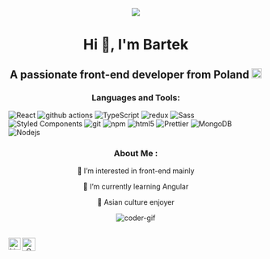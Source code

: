 <p align="center">
  <a href="https://count.getloli.com/"><img src="https://count.getloli.com/get/@:bertsu02"></a>
</p>

<h1 align="center">Hi 👋, I'm Bartek </h1>
<h2 align="center">A passionate front-end developer from Poland <img width ="20px" src ="https://cdn-icons-png.flaticon.com/512/323/323338.png"></h2>

<h3 align="center">Languages and Tools:</h3>
<p>
  <img alt="React" src="https://img.shields.io/badge/-React-45b8d8?style=flat-square&logo=react&logoColor=white" />
  <img alt="github actions" src="https://img.shields.io/badge/-Github_Actions-2088FF?style=flat-square&logo=github-actions&logoColor=white" />
  <img alt="TypeScript" src="https://img.shields.io/badge/-TypeScript-007ACC?style=flat-square&logo=typescript&logoColor=white" />
  <img alt="redux" src="https://img.shields.io/badge/-Redux-764ABC?style=flat-square&logo=redux&logoColor=white" />
  <img alt="Sass" src="https://img.shields.io/badge/-Sass-CC6699?style=flat-square&logo=sass&logoColor=white" />
  <img alt="Styled Components" src="https://img.shields.io/badge/-Styled_Components-db7092?style=flat-square&logo=styled-components&logoColor=white" />
  <img alt="git" src="https://img.shields.io/badge/-Git-F05032?style=flat-square&logo=git&logoColor=white" />
  <img alt="npm" src="https://img.shields.io/badge/-NPM-CB3837?style=flat-square&logo=npm&logoColor=white" />
  <img alt="html5" src="https://img.shields.io/badge/-HTML5-E34F26?style=flat-square&logo=html5&logoColor=white" />
  <img alt="Prettier" src="https://img.shields.io/badge/-Prettier-F7B93E?style=flat-square&logo=prettier&logoColor=white" />
  <img alt="MongoDB" src="https://img.shields.io/badge/-MongoDB-13aa52?style=flat-square&logo=mongodb&logoColor=white" />
  <img alt="Nodejs" src="https://img.shields.io/badge/-Nodejs-43853d?style=flat-square&logo=Node.js&logoColor=white" />
</p>
<h3 align="center">About Me :</h3>
<p align="center">
  👀 I’m interested in front-end mainly
</p>
<p align="center">
  🌱 I’m currently learning Angular
</p>
<p align="center">
  💮 Asian culture enjoyer
</p>
<p align="center">
  <img alt="coder-gif" src="https://media2.giphy.com/media/v1.Y2lkPTc5MGI3NjExbzl2NzZhdTNoc3ZpdDg3bW9pb2s5M2M0M3h0NjcxcGMweTQ4cnpxeCZlcD12MV9pbnRlcm5hbF9naWZfYnlfaWQmY3Q9Zw/bGgsc5mWoryfgKBx1u/giphy.gif"/>
</p>
<br>
  <a align="center" href="https://in.linkedin.com/in/bartosz-żmuda-a9083b2a9">
    <img align="left" alt="Linkedin" width="24px" src="https://github.com/TheDudeThatCode/TheDudeThatCode/blob/master/Assets/Linkedin.svg" />
  </a>
  <a align="center" href="mailto:zmuda.bartek02@gmail.com">
    <img align="left" alt="Gmail" width="26px" src="https://github.com/TheDudeThatCode/TheDudeThatCode/blob/master/Assets/Gmail.svg" />
  </a>
